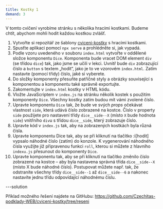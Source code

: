 ```yaml
---
title: Kostky 1
demand: 3
---
```


V tomto cvičení vyrobíme stránku s několika hracími kostkami. Budeme chtít, abychom mohli hodit každou kostkou zvlášť.

1. Vytvořte si repozitář ze šablony [cviceni-kostky](https://github.com/Czechitas-podklady-WEB/cviceni-kostky) s hracími kostkami.
1. Spusťte aplikaci pomocí `npx serve` a prohlédněte si, jak vypadá.
1. Podle vzoru uvedeného v souboru `index.html` vytvořte v oddělené složce komponentu `Dice`. Komponenta bude vracet DOM element `div` (se třídou `dice`) tak, jako jsme se učili v lekci. Uvnitř bude `div` zobrazující číslo a `button` s textem „hodit“, jako je to ve vzorovém `index.html`. Zatím nastavte (pomocí třídy) číslo, jaké si vyberete.
1. Do složky komponenty přesuňte patřičné styly a obrázky související s komponentou a komponentu také správně exportujte.
1. Zakomentujte v `index.html` kostky v HTML kódu.
1. Vložte JavaScriptem v `index.js` na stránku několik kostek s použitím komponenty `Dice`. Všechny kostky zatím budou mít vámi zvolené číslo.
1. Upravte komponentu `Dice` tak, že bude ve svých _props_ očekávat vlastnost `side`, která udává číslo zobrazené na kostce. Číslo v property `side` použijete pro nastavení třídy `dice__side--X` (místo `X` bude hodnota `side`) vnitřního `div`u s třídou `dice__side`, který zobrazuje číslo.
1. Upravte kód v `index.js` tak, aby na zobrazených kostkách byla různá čísla.
1. Upravte komponentu Dice tak, aby se při kliknutí na tlačítko :i[hodit] vypsalo náhodné číslo (zatím) do konzole. K vygenerování náhodného čísla využijte již připravenou funkci `roll`, kterou si můžete z hlavního `indexu.js` přesunout do komponenty `Dice`.
1. Upravte komponentu tak, aby se při kliknutí na tlačítko změnilo číslo zobrazené na kostce – aby byla nastavena správná třída `dice__side--X` (místo X bude náhodné číslo). Postupovat můžete např. tak, že odstraníte všechny třídy `dice__side--1` až `dice__side--6` a nakonec nastavíte jednu třídu odpovídající náhodnému číslu.

---solution

Příklad možného řešení najdete na GitHubu: https://github.com/Czechitas-podklady-WEB/cviceni-kostky/tree/reseni

